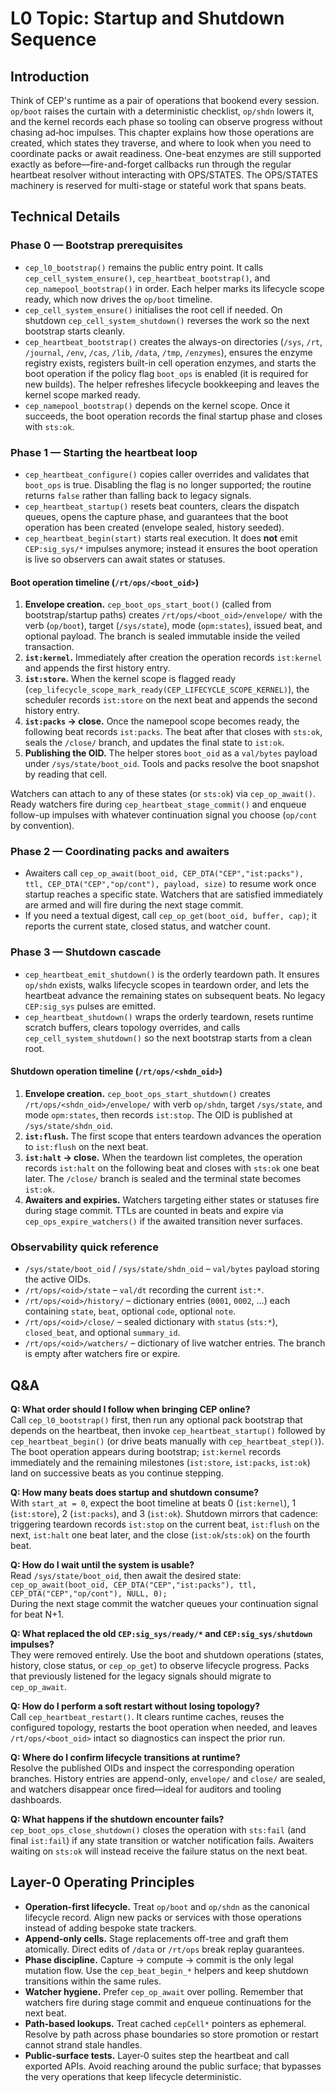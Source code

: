 # L0 Topic: Startup and Shutdown Sequence

## Introduction
Think of CEP's runtime as a pair of operations that bookend every session. `op/boot` raises the curtain with a deterministic checklist, `op/shdn` lowers it, and the kernel records each phase so tooling can observe progress without chasing ad‑hoc impulses. This chapter explains how those operations are created, which states they traverse, and where to look when you need to coordinate packs or await readiness. One-beat enzymes are still supported exactly as before—fire-and-forget callbacks run through the regular heartbeat resolver without interacting with OPS/STATES. The OPS/STATES machinery is reserved for multi-stage or stateful work that spans beats.

## Technical Details
### Phase 0 — Bootstrap prerequisites
- `cep_l0_bootstrap()` remains the public entry point. It calls `cep_cell_system_ensure()`, `cep_heartbeat_bootstrap()`, and `cep_namepool_bootstrap()` in order. Each helper marks its lifecycle scope ready, which now drives the `op/boot` timeline.
- `cep_cell_system_ensure()` initialises the root cell if needed. On shutdown `cep_cell_system_shutdown()` reverses the work so the next bootstrap starts cleanly.
- `cep_heartbeat_bootstrap()` creates the always-on directories (`/sys`, `/rt`, `/journal`, `/env`, `/cas`, `/lib`, `/data`, `/tmp`, `/enzymes`), ensures the enzyme registry exists, registers built-in cell operation enzymes, and starts the boot operation if the policy flag `boot_ops` is enabled (it is required for new builds). The helper refreshes lifecycle bookkeeping and leaves the kernel scope marked ready.
- `cep_namepool_bootstrap()` depends on the kernel scope. Once it succeeds, the boot operation records the final startup phase and closes with `sts:ok`.

### Phase 1 — Starting the heartbeat loop
- `cep_heartbeat_configure()` copies caller overrides and validates that `boot_ops` is true. Disabling the flag is no longer supported; the routine returns `false` rather than falling back to legacy signals.
- `cep_heartbeat_startup()` resets beat counters, clears the dispatch queues, opens the capture phase, and guarantees that the boot operation has been created (envelope sealed, history seeded).
- `cep_heartbeat_begin(start)` starts real execution. It does **not** emit `CEP:sig_sys/*` impulses anymore; instead it ensures the boot operation is live so observers can await states or statuses.

#### Boot operation timeline (`/rt/ops/<boot_oid>`)
1. **Envelope creation.** `cep_boot_ops_start_boot()` (called from bootstrap/startup paths) creates `/rt/ops/<boot_oid>/envelope/` with the verb (`op/boot`), target (`/sys/state`), mode (`opm:states`), issued beat, and optional payload. The branch is sealed immutable inside the veiled transaction.
2. **`ist:kernel`.** Immediately after creation the operation records `ist:kernel` and appends the first history entry.
3. **`ist:store`.** When the kernel scope is flagged ready (`cep_lifecycle_scope_mark_ready(CEP_LIFECYCLE_SCOPE_KERNEL)`), the scheduler records `ist:store` on the next beat and appends the second history entry.
4. **`ist:packs` → close.** Once the namepool scope becomes ready, the following beat records `ist:packs`. The beat after that closes with `sts:ok`, seals the `/close/` branch, and updates the final state to `ist:ok`.
5. **Publishing the OID.** The helper stores `boot_oid` as a `val/bytes` payload under `/sys/state/boot_oid`. Tools and packs resolve the boot snapshot by reading that cell.

Watchers can attach to any of these states (or `sts:ok`) via `cep_op_await()`. Ready watchers fire during `cep_heartbeat_stage_commit()` and enqueue follow-up impulses with whatever continuation signal you choose (`op/cont` by convention).

### Phase 2 — Coordinating packs and awaiters
- Awaiters call `cep_op_await(boot_oid, CEP_DTA("CEP","ist:packs"), ttl, CEP_DTA("CEP","op/cont"), payload, size)` to resume work once startup reaches a specific state. Watchers that are satisfied immediately are armed and will fire during the next stage commit.
- If you need a textual digest, call `cep_op_get(boot_oid, buffer, cap)`; it reports the current state, closed status, and watcher count.

### Phase 3 — Shutdown cascade
- `cep_heartbeat_emit_shutdown()` is the orderly teardown path. It ensures `op/shdn` exists, walks lifecycle scopes in teardown order, and lets the heartbeat advance the remaining states on subsequent beats. No legacy `CEP:sig_sys` pulses are emitted.
- `cep_heartbeat_shutdown()` wraps the orderly teardown, resets runtime scratch buffers, clears topology overrides, and calls `cep_cell_system_shutdown()` so the next bootstrap starts from a clean root.

#### Shutdown operation timeline (`/rt/ops/<shdn_oid>`)
1. **Envelope creation.** `cep_boot_ops_start_shutdown()` creates `/rt/ops/<shdn_oid>/envelope/` with verb `op/shdn`, target `/sys/state`, and mode `opm:states`, then records `ist:stop`. The OID is published at `/sys/state/shdn_oid`.
2. **`ist:flush`.** The first scope that enters teardown advances the operation to `ist:flush` on the next beat.
3. **`ist:halt` → close.** When the teardown list completes, the operation records `ist:halt` on the following beat and closes with `sts:ok` one beat later. The `/close/` branch is sealed and the terminal state becomes `ist:ok`.
4. **Awaiters and expiries.** Watchers targeting either states or statuses fire during stage commit. TTLs are counted in beats and expire via `cep_ops_expire_watchers()` if the awaited transition never surfaces.

### Observability quick reference
- `/sys/state/boot_oid` / `/sys/state/shdn_oid` – `val/bytes` payload storing the active OIDs.
- `/rt/ops/<oid>/state` – `val/dt` recording the current `ist:*`.
- `/rt/ops/<oid>/history/` – dictionary entries (`0001`, `0002`, …) each containing `state`, `beat`, optional `code`, optional `note`.
- `/rt/ops/<oid>/close/` – sealed dictionary with `status` (`sts:*`), `closed_beat`, and optional `summary_id`.
- `/rt/ops/<oid>/watchers/` – dictionary of live watcher entries. The branch is empty after watchers fire or expire.

## Q&A
**Q: What order should I follow when bringing CEP online?**  
Call `cep_l0_bootstrap()` first, then run any optional pack bootstrap that depends on the heartbeat, then invoke `cep_heartbeat_startup()` followed by `cep_heartbeat_begin()` (or drive beats manually with `cep_heartbeat_step()`). The boot operation appears during bootstrap; `ist:kernel` records immediately and the remaining milestones (`ist:store`, `ist:packs`, `ist:ok`) land on successive beats as you continue stepping.

**Q: How many beats does startup and shutdown consume?**  
With `start_at = 0`, expect the boot timeline at beats 0 (`ist:kernel`), 1 (`ist:store`), 2 (`ist:packs`), and 3 (`ist:ok`). Shutdown mirrors that cadence: triggering teardown records `ist:stop` on the current beat, `ist:flush` on the next, `ist:halt` one beat later, and the close (`ist:ok`/`sts:ok`) on the fourth beat.

**Q: How do I wait until the system is usable?**  
Read `/sys/state/boot_oid`, then await the desired state:  
`cep_op_await(boot_oid, CEP_DTA("CEP","ist:packs"), ttl, CEP_DTA("CEP","op/cont"), NULL, 0);`  
During the next stage commit the watcher queues your continuation signal for beat N+1.

**Q: What replaced the old `CEP:sig_sys/ready/*` and `CEP:sig_sys/shutdown` impulses?**  
They were removed entirely. Use the boot and shutdown operations (states, history, close status, or `cep_op_get`) to observe lifecycle progress. Packs that previously listened for the legacy signals should migrate to `cep_op_await`.

**Q: How do I perform a soft restart without losing topology?**  
Call `cep_heartbeat_restart()`. It clears runtime caches, reuses the configured topology, restarts the boot operation when needed, and leaves `/rt/ops/<boot_oid>` intact so diagnostics can inspect the prior run.

**Q: Where do I confirm lifecycle transitions at runtime?**  
Resolve the published OIDs and inspect the corresponding operation branches. History entries are append-only, `envelope/` and `close/` are sealed, and watchers disappear once fired—ideal for auditors and tooling dashboards.

**Q: What happens if the shutdown encounter fails?**  
`cep_boot_ops_close_shutdown()` closes the operation with `sts:fail` (and final `ist:fail`) if any state transition or watcher notification fails. Awaiters waiting on `sts:ok` will instead receive the failure status on the next beat.

## Layer-0 Operating Principles
- **Operation-first lifecycle.** Treat `op/boot` and `op/shdn` as the canonical lifecycle record. Align new packs or services with those operations instead of adding bespoke state trackers.
- **Append-only cells.** Stage replacements off-tree and graft them atomically. Direct edits of `/data` or `/rt/ops` break replay guarantees.
- **Phase discipline.** Capture → compute → commit is the only legal mutation flow. Use the `cep_beat_begin_*` helpers and keep shutdown transitions within the same rules.
- **Watcher hygiene.** Prefer `cep_op_await` over polling. Remember that watchers fire during stage commit and enqueue continuations for the next beat.
- **Path-based lookups.** Treat cached `cepCell*` pointers as ephemeral. Resolve by path across phase boundaries so store promotion or restart cannot strand stale handles.
- **Public-surface tests.** Layer‑0 suites step the heartbeat and call exported APIs. Avoid reaching around the public surface; that bypasses the very operations that keep lifecycle deterministic.
